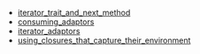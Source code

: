 - [iterator_trait_and_next_method](iterator_trait_and_next_method/README.md)
- [consuming_adaptors](consuming_adaptors/README.md)
- [iterator_adaptors](iterator_adaptors/README.md)
- [using_closures_that_capture_their_environment](using_closures_that_capture_their_environment/README.md)